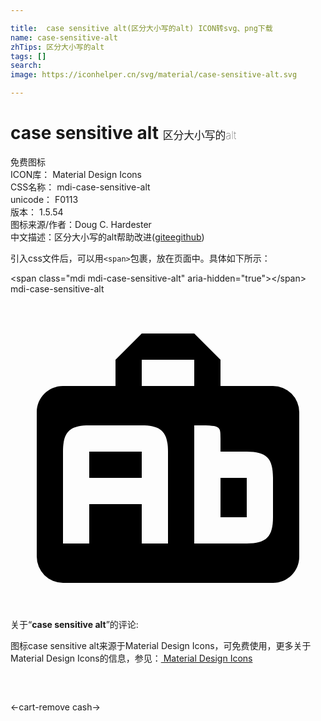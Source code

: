 ```yaml
---

title:  case sensitive alt(区分大小写的alt) ICON转svg、png下载
name: case-sensitive-alt
zhTips: 区分大小写的alt
tags: []
search: 
image: https://iconhelper.cn/svg/material/case-sensitive-alt.svg

---
```


# case sensitive alt  <small style="font-size: 60%;font-weight: 100">区分大小写的alt</small>


<div class="detail-page">
<p>
<span><span class="badge-success badge">免费图标</span> </span>
<br/>
<span>
ICON库：
<span class="badge-secondary badge">Material Design Icons</span> 
</span>
<br/>
<span>
CSS名称：
<span class="badge-secondary badge">mdi-case-sensitive-alt</span> 
</span>
<br/>
<span>
unicode：
<span class="badge-secondary badge">F0113</span> 
<copy-btn content='F0113' btn-title=""></copy-btn>
<copy-btn :content='String.fromCodePoint(parseInt("F0113", 16))' btn-title="复制U"></copy-btn>
</span>
<br/>
<span>
版本：
<span class="badge-secondary badge">1.5.54</span> 
</span>
<br/>
<span>图标来源/作者：<span class="badge-light badge">Doug C. Hardester</span></span> 
<br/>
<span class="zh-detail">中文描述：<span class="badge-primary badge">区分大小写的alt</span><span class="help-link"><span>帮助改进</span>(<a href="https://gitee.com/liuwave/icon-helper/edit/master/json/material/case-sensitive-alt.json" target="_blank" rel="noopener noreferrer">gitee</a><a href="https://github.com/liuwave/icon-helper/edit/master/json/material/case-sensitive-alt.json" target="_blank" rel="noopener noreferrer">github</a></span>)</span><br/>
</p>
</div>
<div class="alert alert-dark">
  <i class="mdi mdi-case-sensitive-alt mdi-48px"></i>
  <i class="mdi mdi-case-sensitive-alt mdi-36px"></i>
  <i class="mdi mdi-case-sensitive-alt mdi-24px"></i>
  <i class="mdi mdi-case-sensitive-alt mdi-18px"></i>
</div>
<div>
  <p>引入css文件后，可以用<code>&lt;span&gt;</code>包裹，放在页面中。具体如下所示：    
  </p>
  <div class="alert alert-primary" style="font-size: 14px">
    &lt;span class="mdi mdi-case-sensitive-alt" aria-hidden="true"&gt;&lt;/span&gt;
    <copy-btn content='<span class="mdi mdi-case-sensitive-alt" aria-hidden="true"></span>'></copy-btn>
  </div>
  <div class="alert alert-secondary">
    <i class="mdi mdi-case-sensitive-alt"
    style="font-size: 24px"
    aria-hidden="true"></i> mdi-case-sensitive-alt
    <copy-btn content="mdi-case-sensitive-alt" btn-title="复制图标名称"></copy-btn>
  </div>
</div>
<div id="svg" class="svg-wrap">
<svg xmlns="http://www.w3.org/2000/svg" viewBox="0 0 24 24"><path d="M20,14C20,12.5 19.5,12 18,12H16V11C16,10 16,10 14,10V15.4L14,19H16L18,19C19.5,19 20,18.47 20,17V14M12,12C12,10.5 11.47,10 10,10H6C4.5,10 4,10.5 4,12V19H6V16H10V19H12V12M10,7H14V5H10V7M22,9V20C22,21.11 21.11,22 20,22H4A2,2 0 0,1 2,20V9C2,7.89 2.89,7 4,7H8V5L10,3H14L16,5V7H20A2,2 0 0,1 22,9H22M16,17H18V14H16V17M6,12H10V14H6V12Z" /></svg>
</div>
<detail full-name='mdi-case-sensitive-alt'></detail>
<div class="icon-detail__container">
<p>关于“<b>case sensitive alt</b>”的评论:</p>
</div>
<Vssue title="关于“case sensitive alt”的评论" />    
<div><p>图标case sensitive alt来源于Material Design Icons，可免费使用，更多关于 Material Design Icons的信息，参见：<a target="_blank" href="https://iconhelper.cn/material.html"> Material Design Icons</a>
</p></div>

<div style="padding:2rem 0 " class="page-nav"><p class="inner"><span class="prev">←<router-link to="/icon/cart-remove.html">cart-remove</router-link></span> <span class="next"><router-link to="/icon/cash.html">cash</router-link>→</span></p></div>

